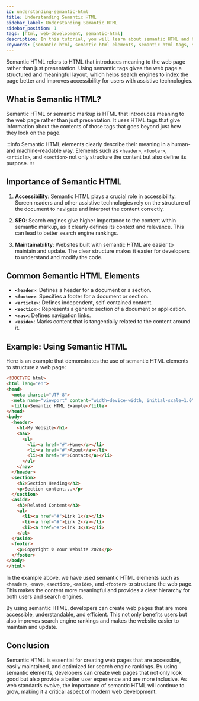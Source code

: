 ```yaml
---
id: understanding-semantic-html
title: Understanding Semantic HTML
sidebar_label: Understanding Semantic HTML
sidebar_position: 1
tags: [html, web-development, semantic-html]
description: In this tutorial, you will learn about semantic HTML and how it can improve the accessibility, search engine optimization (SEO), and maintainability of your web pages.
keywords: [semantic html, semantic html elements, semantic html tags, semantic html benefits, semantic html importance]
---
```


Semantic HTML refers to HTML that introduces meaning to the web page rather than just presentation. Using semantic tags gives the web page a structured and meaningful layout, which helps search engines to index the page better and improves accessibility for users with assistive technologies.

<AdsComponent />

## What is Semantic HTML?

Semantic HTML or semantic markup is HTML that introduces meaning to the web page rather than just presentation. It uses HTML tags that give information about the contents of those tags that goes beyond just how they look on the page.

:::info
Semantic HTML elements clearly describe their meaning in a human- and machine-readable way. Elements such as `<header>`, `<footer>`, `<article>`, and `<section>` not only structure the content but also define its purpose.
:::

## Importance of Semantic HTML

1. **Accessibility**: Semantic HTML plays a crucial role in accessibility. Screen readers and other assistive technologies rely on the structure of the document to navigate and interpret the content correctly.

2. **SEO**: Search engines give higher importance to the content within semantic markup, as it clearly defines its context and relevance. This can lead to better search engine rankings.

3. **Maintainability**: Websites built with semantic HTML are easier to maintain and update. The clear structure makes it easier for developers to understand and modify the code.

## Common Semantic HTML Elements

- **`<header>`**: Defines a header for a document or a section.
- **`<footer>`**: Specifies a footer for a document or section.
- **`<article>`**: Defines independent, self-contained content.
- **`<section>`**: Represents a generic section of a document or application.
- **`<nav>`**: Defines navigation links.
- **`<aside>`**: Marks content that is tangentially related to the content around it.

<AdsComponent />

## Example: Using Semantic HTML

Here is an example that demonstrates the use of semantic HTML elements to structure a web page:

```html title="semantic-html-example.html"
<!DOCTYPE html>
<html lang="en">
<head>
  <meta charset="UTF-8">
  <meta name="viewport" content="width=device-width, initial-scale=1.0">
  <title>Semantic HTML Example</title>
</head>
<body>
  <header>
    <h1>My Website</h1>
    <nav>
      <ul>
        <li><a href="#">Home</a></li>
        <li><a href="#">About</a></li>
        <li><a href="#">Contact</a></li>
      </ul>
    </nav>
  </header>
  <section>
    <h2>Section Heading</h2>
    <p>Section content...</p>
  </section>
  <aside>
    <h3>Related Content</h3>
    <ul>
      <li><a href="#">Link 1</a></li>
      <li><a href="#">Link 2</a></li>
      <li><a href="#">Link 3</a></li>
    </ul>
  </aside>
  <footer>
    <p>Copyright © Your Website 2024</p>
  </footer>
</body>
</html>
```

In the example above, we have used semantic HTML elements such as `<header>`, `<nav>`, `<section>`, `<aside>`, and `<footer>` to structure the web page. This makes the content more meaningful and provides a clear hierarchy for both users and search engines.

By using semantic HTML, developers can create web pages that are more accessible, understandable, and efficient. This not only benefits users but also improves search engine rankings and makes the website easier to maintain and update.

## Conclusion

Semantic HTML is essential for creating web pages that are accessible, easily maintained, and optimized for search engine rankings. By using semantic elements, developers can create web pages that not only look good but also provide a better user experience and are more inclusive. As web standards evolve, the importance of semantic HTML will continue to grow, making it a critical aspect of modern web development.